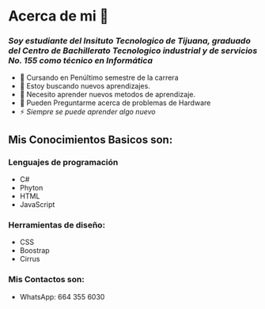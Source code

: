 # Acerca de mi 👋
### *Soy estudiante del Insituto Tecnologico de Tijuana, graduado del Centro de Bachillerato Tecnologico industrial y de servicios No. 155 como técnico en Informática*

- 🔭 Cursando en Penúltimo semestre de la carrera
- 👯 Estoy buscando nuevos aprendizajes.
- 🤔 Necesito aprender nuevos metodos de aprendizaje.
- 💬 Pueden Preguntarme acerca de problemas de Hardware
- ⚡ *Siempre se puede aprender algo nuevo*

## Mis Conocimientos Basicos son:
### Lenguajes de programación
- C#
- Phyton
- HTML
- JavaScript

### Herramientas de diseño:
- CSS
- Boostrap
- Cirrus


### Mis Contactos son:
- WhatsApp: 664 355 6030
